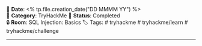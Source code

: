 📅 **Date**: <% tp.file.creation_date("DD MMMM YY") %>  
📂 **Category**: TryHackMe 
📝 **Status**: Completed  
🔒 **Room**: SQL Injection: Basics
🏷️ Tags: # tryhackme # tryhackme/learn # tryhackme/challenge

---
